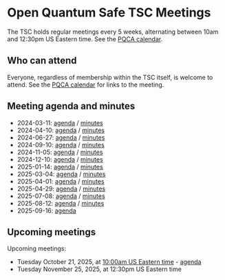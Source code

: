 # Open Quantum Safe TSC Meetings

The TSC holds regular meetings every 5 weeks, alternating between 10am and 12:30pm US Eastern time.  See the [PQCA calendar](https://pqca.org/calendar/).

## Who can attend

Everyone, regardless of membership within the TSC itself, is welcome to attend. See the [PQCA calendar](https://pqca.org/calendar/) for links to the meeting.

## Meeting agenda and minutes

- 2024-03-11: [agenda](2024-03-11/agenda.md) / [minutes](2024-03-11/minutes.md)
- 2024-04-10: [agenda](2024-04-10/agenda.md) / [minutes](2024-04-10/minutes.md)
- 2024-06-27: [agenda](2024-06-27/agenda.md) / [minutes](2024-06-27/minutes.md)
- 2024-09-10: [agenda](2024-09-10/agenda.md) / [minutes](2024-09-10/minutes.md)
- 2024-11-05: [agenda](2024-11-05/agenda.md) / [minutes](2024-11-05/minutes.md)
- 2024-12-10: [agenda](2024-12-10/agenda.md) / [minutes](2024-12-10/minutes)
- 2025-01-14: [agenda](2025-01-14/agenda.md) / [minutes](2025-01-14/minutes.md)
- 2025-03-04: [agenda](2025-03-04/agenda.md) / [minutes](2025-03-04/minutes.md)
- 2025-04-01: [agenda](2025-04-01/agenda.md) / [minutes](2025-04-01/minutes.md)
- 2025-04-29: [agenda](2025-04-29/agenda.md) / [minutes](2025-04-29/minutes.md)
- 2025-07-08: [agenda](2025-07-08/agenda.md) / [minutes](2025-07-08/minutes.md)
- 2025-08-12: [agenda](2025-08-12/agenda.md) / [minutes](2025-08-12/minutes.md)
- 2025-09-16: [agenda](2025-09-16/agenda.md)

## Upcoming meetings

Upcoming meetings:

- Tuesday October 21, 2025, at [10:00am US Eastern time](https://www.timeanddate.com/worldclock/fixedtime.html?iso=20251021T10&p1=1203) - [agenda](meetings/2025-10-21/agenda.md)
- Tuesday November 25, 2025, at 12:30pm US Eastern time

